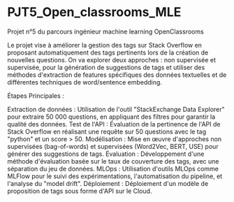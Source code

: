 # PJT5_Open_classrooms_MLE

Projet n°5 du parcours ingénieur machine learning OpenClassrooms

Le projet vise à améliorer la gestion des tags sur Stack Overflow en proposant automatiquement des tags pertinents lors de la création de nouvelles questions. On va explorer deux approches : non supervisée et supervisée, pour la génération de suggestions de tags et utiliser des méthodes d'extraction de features spécifiques des données textuelles et de différentes techniques de word/sentence embedding.

Étapes Principales :

Extraction de données : Utilisation de l'outil "StackExchange Data Explorer" pour extraire 50 000 questions, en appliquant des filtres pour garantir la qualité des données.
Test de l'API : Évaluation de la pertinence de l'API de Stack Overflow en réalisant une requête sur 50 questions avec le tag "python" et un score > 50.
Modélisation : Mise en œuvre d'approches non supervisées (bag-of-words) et supervisées (Word2Vec, BERT, USE) pour générer des suggestions de tags.
Évaluation : Développement d'une méthode d'évaluation basée sur le taux de couverture des tags, avec une séparation du jeu de données.
MLOps : Utilisation d'outils MLOps comme MLFlow pour le suivi des expérimentations, l'automatisation du pipeline, et l'analyse du "model drift".
Déploiement : Déploiement d'un modèle de proposition de tags sous forme d'API sur le Cloud.

